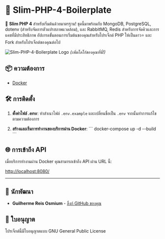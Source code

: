 # 🚀 Slim-PHP-4-Boilerplate

🚀 **Slim PHP 4** สำหรับเริ่มต้นด้วยมาตรฐาน! ชุดนี้มาพร้อมกับ MongoDB, PostgreSQL, dotenv (สำหรับจัดการตัวแปรสภาพแวดล้อม), และ RabbitMQ, Redis สำหรับการจัดคิวและการแคชที่มีประสิทธิภาพ อัปเกรดขั้นตอนการเริ่มต้นของคุณสำหรับโปรเจ็กต์ PHP ให้เป็นดาว⭐ และ Fork สำหรับโปรเจ็กต์ของคุณต่อไป

![Slim-PHP-4-Boilerplate Logo](https://avatars.githubusercontent.com/u/18685227?v=4) 
*(เพิ่มโลโก้ของคุณที่นี่!)*

## 📦 ความต้องการ

- [Docker](https://www.docker.com/get-started)

## 🛠️ การติดตั้ง

1. **ตั้งค่าไฟล์ .env**: ทำสำเนาไฟล์ `.env.example` และเปลี่ยนชื่อเป็น `.env` จากนั้นทำการแก้ไขตามความต้องการ

2. **สร้างและเริ่มการทำงานของบริการผ่าน Docker**:
\```
docker-compose up -d --build
\```

## 🌐 การเข้าถึง API

เมื่อบริการทำงานผ่าน Docker คุณสามารถเข้าถึง API ผ่าน URL นี้:

[http://localhost:8080/](http://localhost:8080/)

---

## 🤖 นักพัฒนา

- **Guilherme Reis Osmium** - [ลิ้งก์ GitHub ของคุณ](https://github.com/guilhermeosmium)

## 📄 ใบอนุญาต

โปรเจ็กต์นี้มีใบอนุญาตแบบ GNU General Public License
